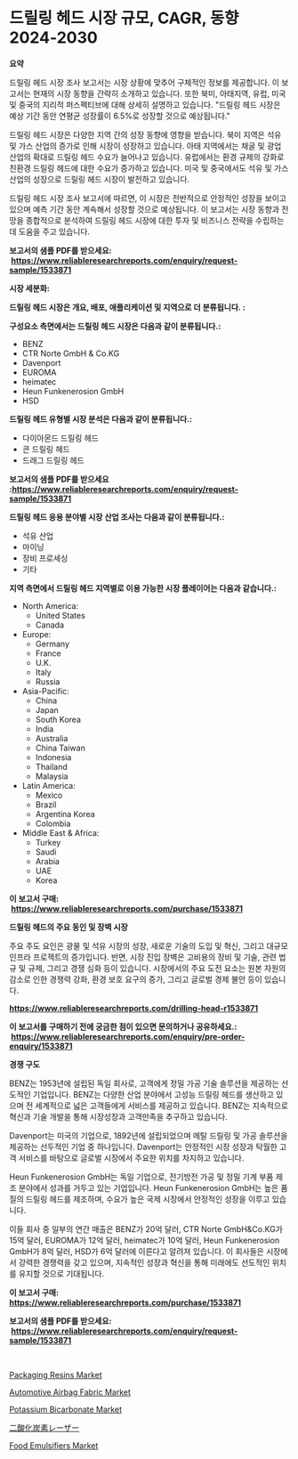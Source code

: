 <p><h1>드릴링 헤드 시장 규모, CAGR, 동향 2024-2030</h1></p><p><strong>요약</strong></p>
<p><p>드릴링 헤드 시장 조사 보고서는 시장 상황에 맞추어 구체적인 정보를 제공합니다. 이 보고서는 현재의 시장 동향을 간략히 소개하고 있습니다. 또한 북미, 아태지역, 유럽, 미국 및 중국의 지리적 퍼스펙티브에 대해 상세히 설명하고 있습니다. "드릴링 헤드 시장은 예상 기간 동안 연평균 성장률이 6.5%로 성장할 것으로 예상됩니다." </p><p>드릴링 헤드 시장은 다양한 지역 간의 성장 동향에 영향을 받습니다. 북미 지역은 석유 및 가스 산업의 증가로 인해 시장이 성장하고 있습니다. 아태 지역에서는 채굴 및 광업 산업의 확대로 드릴링 헤드 수요가 늘어나고 있습니다. 유럽에서는 환경 규제의 강화로 친환경 드릴링 헤드에 대한 수요가 증가하고 있습니다. 미국 및 중국에서도 석유 및 가스 산업의 성장으로 드릴링 헤드 시장이 발전하고 있습니다.</p><p>드릴링 헤드 시장 조사 보고서에 따르면, 이 시장은 전반적으로 안정적인 성장을 보이고 있으며 예측 기간 동안 계속해서 성장할 것으로 예상됩니다. 이 보고서는 시장 동향과 전망을 종합적으로 분석하여 드릴링 헤드 시장에 대한 투자 및 비즈니스 전략을 수립하는 데 도움을 주고 있습니다.</p></p>
<p><strong>보고서의 샘플 PDF를 받으세요: &nbsp;<a href="https://www.reliableresearchreports.com/enquiry/request-sample/1533871">https://www.reliableresearchreports.com/enquiry/request-sample/1533871</a></strong></p>
<p><strong>시장 세분화:</strong></p>
<p><strong> 드릴링 헤드 시장은 개요, 배포, 애플리케이션 및 지역으로 더 분류됩니다. :</strong></p>
<p><strong>구성요소 측면에서는 드릴링 헤드 시장은 다음과 같이 분류됩니다.:</strong></p>
<p><ul><li>BENZ</li><li>CTR Norte GmbH & Co.KG</li><li>Davenport</li><li>EUROMA</li><li>heimatec</li><li>Heun Funkenerosion GmbH</li><li>HSD</li></ul></p>
<p><strong> 드릴링 헤드 유형별 시장 분석은 다음과 같이 분류됩니다.:</strong></p>
<p><ul><li>다이아몬드 드릴링 헤드</li><li>콘 드릴링 헤드</li><li>드래그 드릴링 헤드</li></ul></p>
<p><strong>보고서의 샘플 PDF를 받으세요 :<a href="https://www.reliableresearchreports.com/enquiry/request-sample/1533871">https://www.reliableresearchreports.com/enquiry/request-sample/1533871</a></strong></p>
<p><strong> 드릴링 헤드 응용 분야별 시장 산업 조사는 다음과 같이 분류됩니다.:</strong></p>
<p><ul><li>석유 산업</li><li>마이닝</li><li>장비 프로세싱</li><li>기타</li></ul></p>
<p><strong>지역 측면에서 드릴링 헤드 지역별로 이용 가능한 시장 플레이어는 다음과 같습니다.:</strong></p>
<p><ul>
    <li>
        North America:
        <ul>
            <li>United States</li>
            <li>Canada</li>
        </ul>
    </li>
    <li>
        Europe:
        <ul>
            <li>Germany</li>
            <li>France</li>
            <li>U.K.</li>
            <li>Italy</li>
            <li>Russia</li>
        </ul>
    </li>
    <li>
        Asia-Pacific:
        <ul>
            <li>China</li>
            <li>Japan</li>
            <li>South Korea</li>
            <li>India</li>
            <li>Australia</li>
            <li>China Taiwan</li>
            <li>Indonesia</li>
            <li>Thailand</li>
            <li>Malaysia</li>
        </ul>
    </li>
    <li>
        Latin America:
        <ul>
            <li>Mexico</li>
            <li>Brazil</li>
            <li>Argentina Korea</li>
            <li>Colombia</li>
        </ul>
    </li>
    <li>
        Middle East & Africa:
        <ul>
            <li>Turkey</li>
            <li>Saudi</li>
            <li>Arabia</li>
            <li>UAE</li>
            <li>Korea</li>
        </ul>
    </li>
    </ul></p>
<p><strong>이 보고서 구매: &nbsp;<a href="https://www.reliableresearchreports.com/purchase/1533871">https://www.reliableresearchreports.com/purchase/1533871</a></strong></p>
<p><strong>드릴링 헤드의 주요 동인 및 장벽 시장</strong></p>
<p><p>주요 주도 요인은 광물 및 석유 시장의 성장, 새로운 기술의 도입 및 혁신, 그리고 대규모 인프라 프로젝트의 증가입니다. 반면, 시장 진입 장벽은 고비용의 장비 및 기술, 관련 법규 및 규제, 그리고 경쟁 심화 등이 있습니다. 시장에서의 주요 도전 요소는 원본 자원의 감소로 인한 경쟁력 강화, 환경 보호 요구의 증가, 그리고 글로벌 경제 불안 등이 있습니다.</p></p>
<p><strong><a href="https://www.reliableresearchreports.com/drilling-head-r1533871">https://www.reliableresearchreports.com/drilling-head-r1533871</a></strong></p>
<p><strong>이 보고서를 구매하기 전에 궁금한 점이 있으면 문의하거나 공유하세요.: &nbsp;<a href="https://www.reliableresearchreports.com/enquiry/pre-order-enquiry/1533871">https://www.reliableresearchreports.com/enquiry/pre-order-enquiry/1533871</a></strong></p>
<p><strong>경쟁 구도</strong></p>
<p><p>BENZ는 1953년에 설립된 독일 회사로, 고객에게 정밀 가공 기술 솔루션을 제공하는 선도적인 기업입니다. BENZ는 다양한 산업 분야에서 고성능 드릴링 헤드를 생산하고 있으며 전 세계적으로 넓은 고객들에게 서비스를 제공하고 있습니다. BENZ는 지속적으로 혁신과 기술 개발을 통해 시장성장과 고객만족을 추구하고 있습니다.</p><p>Davenport는 미국의 기업으로, 1892년에 설립되었으며 메탈 드릴링 및 가공 솔루션을 제공하는 선두적인 기업 중 하나입니다. Davenport는 안정적인 시장 성장과 탁월한 고객 서비스를 바탕으로 글로벌 시장에서 주요한 위치를 차지하고 있습니다.</p><p>Heun Funkenerosion GmbH는 독일 기업으로, 전기방전 가공 및 정밀 기계 부품 제조 분야에서 성과를 거두고 있는 기업입니다. Heun Funkenerosion GmbH는 높은 품질의 드릴링 헤드를 제조하며, 수요가 높은 국제 시장에서 안정적인 성장을 이루고 있습니다.</p><p>이들 회사 중 일부의 연간 매출은 BENZ가 20억 달러, CTR Norte GmbH&Co.KG가 15억 달러, EUROMA가 12억 달러, heimatec가 10억 달러, Heun Funkenerosion GmbH가 8억 달러, HSD가 6억 달러에 이른다고 알려져 있습니다. 이 회사들은 시장에서 강력한 경쟁력을 갖고 있으며, 지속적인 성장과 혁신을 통해 미래에도 선도적인 위치를 유지할 것으로 기대됩니다.</p></p>
<p><strong>이 보고서 구매: &nbsp; <a href="https://www.reliableresearchreports.com/purchase/1533871">https://www.reliableresearchreports.com/purchase/1533871</a></strong></p>
<p><strong>보고서의 샘플 PDF를 받으세요: &nbsp;<a href="https://www.reliableresearchreports.com/enquiry/request-sample/1533871">https://www.reliableresearchreports.com/enquiry/request-sample/1533871</a></strong><strong></strong></p>
<p>&nbsp;</p>
<p><p><a href="https://issuu.com/reportprime-2/docs/packaging-resins-market-size-2030.pptx">Packaging Resins Market</a></p><p><a href="https://www.linkedin.com/pulse/automotive-airbag-fabric-market-research-report-provides-critical-gnbqc?trackingId=RAINqCOqXvJhCYQRCfYZtw%3D%3D">Automotive Airbag Fabric Market</a></p><p><a href="https://issuu.com/reportprime-2/docs/potassium-bicarbonate-market-size-2030.pptx">Potassium Bicarbonate Market</a></p><p><a href="https://medium.com/@deontestanton2023/co2%E3%83%AC%E3%83%BC%E3%82%B6%E3%83%BC%E3%83%9E%E3%83%BC%E3%82%B1%E3%83%83%E3%83%88%E5%88%86%E6%9E%90-%E3%81%9D%E3%81%AEcagr-%E5%B8%82%E5%A0%B4%E3%82%BB%E3%82%B0%E3%83%A1%E3%83%B3%E3%83%86%E3%83%BC%E3%82%B7%E3%83%A7%E3%83%B3%E3%81%8A%E3%82%88%E3%81%B3%E3%82%B0%E3%83%AD%E3%83%BC%E3%83%90%E3%83%AB%E7%94%A3%E6%A5%AD%E6%A6%82%E8%A6%81-8861429bb6ec">二酸化炭素レーザー</a></p><p><a href="https://github.com/derrinmiltonellis35gcl/Market-Research-Report-List-2/blob/main/food-emulsifiers-market.md">Food Emulsifiers Market</a></p></p>